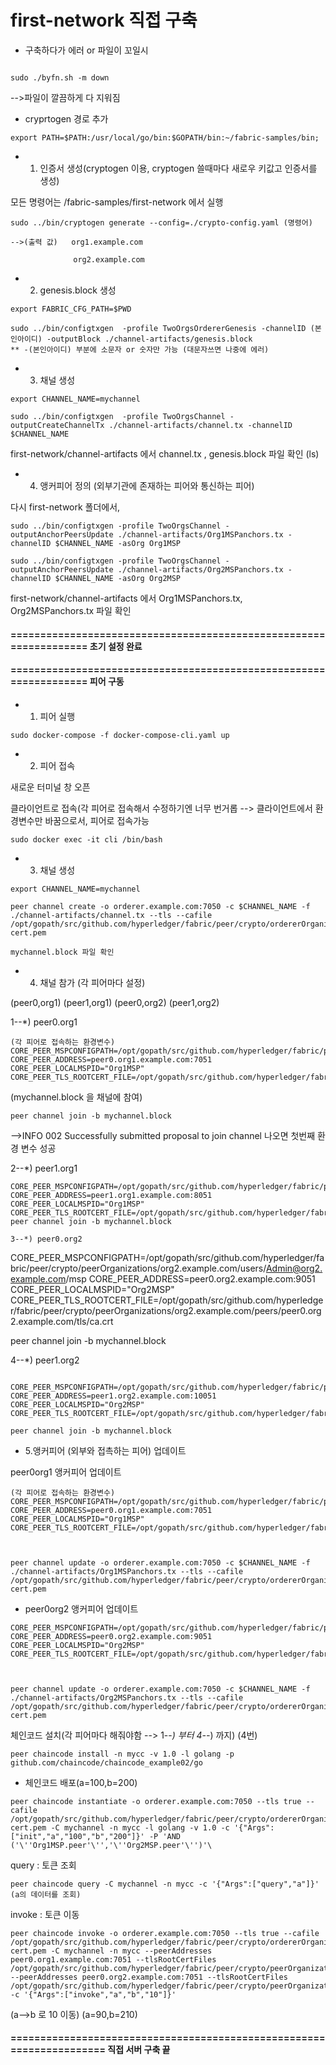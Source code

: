 # first-network 직접 구축

* 구축하다가 에러 or 파일이 꼬일시

```

sudo ./byfn.sh -m down

```
  -->파일이 깔끔하게 다 지워짐


* cryprtogen 경로 추가

```
export PATH=$PATH:/usr/local/go/bin:$GOPATH/bin:~/fabric-samples/bin;
```


* 1. 인증서 생성(cryptogen 이용, cryptogen 쓸때마다 새로우 키값고 인증서를 생성)

모든 명령어는 /fabric-samples/first-network 에서 실행



```
sudo ../bin/cryptogen generate --config=./crypto-config.yaml (명령어)

-->(출력 값)   org1.example.com

              org2.example.com 
```    
* 2. genesis.block 생성

```
export FABRIC_CFG_PATH=$PWD

sudo ../bin/configtxgen  -profile TwoOrgsOrdererGenesis -channelID (본인아이디) -outputBlock ./channel-artifacts/genesis.block 
** -(본인아이디) 부분에 소문자 or 숫자만 가능 (대문자쓰면 나중에 에러)
```

* 3. 채널 생성

```
export CHANNEL_NAME=mychannel

sudo ../bin/configtxgen  -profile TwoOrgsChannel -outputCreateChannelTx ./channel-artifacts/channel.tx -channelID $CHANNEL_NAME
```

first-network/channel-artifacts 에서 channel.tx , genesis.block 파일 확인 (ls)


* 4. 앵커피어 정의 (외부기관에 존재하는 피어와 통신하는 피어)

다시 first-network 폴더에서,
```
sudo ../bin/configtxgen -profile TwoOrgsChannel -outputAnchorPeersUpdate ./channel-artifacts/Org1MSPanchors.tx -channelID $CHANNEL_NAME -asOrg Org1MSP

sudo ../bin/configtxgen -profile TwoOrgsChannel -outputAnchorPeersUpdate ./channel-artifacts/Org2MSPanchors.tx -channelID $CHANNEL_NAME -asOrg Org2MSP
```

first-network/channel-artifacts 에서 Org1MSPanchors.tx, Org2MSPanchors.tx 파일 확인


#### ================================================================== 초기 설정 완료

#### ================================================================== 피어 구동

* 1. 피어 실행

```
sudo docker-compose -f docker-compose-cli.yaml up

```



* 2. 피어 접속

새로운 터미널 창 오픈

클라이언트로 접속(각 피어로 접속해서 수정하기엔 너무 번거롭 --> 클라이언트에서 환경변수만 바꿈으로서, 피어로 접속가능
```
sudo docker exec -it cli /bin/bash
```

* 3. 채널 생성 

```
export CHANNEL_NAME=mychannel

peer channel create -o orderer.example.com:7050 -c $CHANNEL_NAME -f ./channel-artifacts/channel.tx --tls --cafile /opt/gopath/src/github.com/hyperledger/fabric/peer/crypto/ordererOrganizations/example.com/msp/tlscacerts/tlsca.example.com-cert.pem 

mychannel.block 파일 확인

```
* 4. 채널 참가 (각 피어마다 설정)

(peer0,org1) (peer1,org1) (peer0,org2) (peer1,org2)


1--*) peer0.org1
```
(각 피어로 접속하는 환경변수)
CORE_PEER_MSPCONFIGPATH=/opt/gopath/src/github.com/hyperledger/fabric/peer/crypto/peerOrganizations/org1.example.com/users/Admin@org1.example.com/msp
CORE_PEER_ADDRESS=peer0.org1.example.com:7051
CORE_PEER_LOCALMSPID="Org1MSP"
CORE_PEER_TLS_ROOTCERT_FILE=/opt/gopath/src/github.com/hyperledger/fabric/peer/crypto/peerOrganizations/org1.example.com/peers/peer0.org1.example.com/tls/ca.crt
```

(mychannel.block 을 채널에 참여)
```
peer channel join -b mychannel.block 
```

-->INFO 002 Successfully submitted proposal to join channel   나오면 첫번째 환경 변수 성공


2--*) peer1.org1
```
CORE_PEER_MSPCONFIGPATH=/opt/gopath/src/github.com/hyperledger/fabric/peer/crypto/peerOrganizations/org1.example.com/users/Admin@org1.example.com/msp
CORE_PEER_ADDRESS=peer1.org1.example.com:8051
CORE_PEER_LOCALMSPID="Org1MSP"
CORE_PEER_TLS_ROOTCERT_FILE=/opt/gopath/src/github.com/hyperledger/fabric/peer/crypto/peerOrganizations/org1.example.com/peers/peer1.org1.example.com/tls/ca.crt
peer channel join -b mychannel.block

3--*) peer0.org2
```
CORE_PEER_MSPCONFIGPATH=/opt/gopath/src/github.com/hyperledger/fabric/peer/crypto/peerOrganizations/org2.example.com/users/Admin@org2.example.com/msp CORE_PEER_ADDRESS=peer0.org2.example.com:9051 CORE_PEER_LOCALMSPID="Org2MSP" CORE_PEER_TLS_ROOTCERT_FILE=/opt/gopath/src/github.com/hyperledger/fabric/peer/crypto/peerOrganizations/org2.example.com/peers/peer0.org2.example.com/tls/ca.crt 

peer channel join -b mychannel.block

4--*) peer1.org2
```

CORE_PEER_MSPCONFIGPATH=/opt/gopath/src/github.com/hyperledger/fabric/peer/crypto/peerOrganizations/org2.example.com/users/Admin@org2.example.com/msp
CORE_PEER_ADDRESS=peer1.org2.example.com:10051
CORE_PEER_LOCALMSPID="Org2MSP"
CORE_PEER_TLS_ROOTCERT_FILE=/opt/gopath/src/github.com/hyperledger/fabric/peer/crypto/peerOrganizations/org2.example.com/peers/peer1.org2.example.com/tls/ca.crt

peer channel join -b mychannel.block
```

* 5.앵커피어 (외부와 접촉하는 피어) 업데이트 

peer0org1 앵커피어 업데이트

```
(각 피어로 접속하는 환경변수)
CORE_PEER_MSPCONFIGPATH=/opt/gopath/src/github.com/hyperledger/fabric/peer/crypto/peerOrganizations/org1.example.com/users/Admin@org1.example.com/msp
CORE_PEER_ADDRESS=peer0.org1.example.com:7051
CORE_PEER_LOCALMSPID="Org1MSP"
CORE_PEER_TLS_ROOTCERT_FILE=/opt/gopath/src/github.com/hyperledger/fabric/peer/crypto/peerOrganizations/org1.example.com/peers/peer0.org1.example.com/tls/ca.crt



peer channel update -o orderer.example.com:7050 -c $CHANNEL_NAME -f ./channel-artifacts/Org1MSPanchors.tx --tls --cafile /opt/gopath/src/github.com/hyperledger/fabric/peer/crypto/ordererOrganizations/example.com/orderers/orderer.example.com/msp/tlscacerts/tlsca.example.com-cert.pem
```

* peer0org2 앵커피어 업데이트

```
CORE_PEER_MSPCONFIGPATH=/opt/gopath/src/github.com/hyperledger/fabric/peer/crypto/peerOrganizations/org2.example.com/users/Admin@org2.example.com/msp CORE_PEER_ADDRESS=peer0.org2.example.com:9051 CORE_PEER_LOCALMSPID="Org2MSP" CORE_PEER_TLS_ROOTCERT_FILE=/opt/gopath/src/github.com/hyperledger/fabric/peer/crypto/peerOrganizations/org2.example.com/peers/peer0.org2.example.com/tls/ca.crt 



peer channel update -o orderer.example.com:7050 -c $CHANNEL_NAME -f ./channel-artifacts/Org2MSPanchors.tx --tls --cafile /opt/gopath/src/github.com/hyperledger/fabric/peer/crypto/ordererOrganizations/example.com/orderers/orderer.example.com/msp/tlscacerts/tlsca.example.com-cert.pem
```

체인코드 설치(각 피어마다 해줘야함 --> 1--*) 부터 4--*) 까지) (4번)

```
peer chaincode install -n mycc -v 1.0 -l golang -p github.com/chaincode/chaincode_example02/go
```

* 체인코드 배포(a=100,b=200)
```
peer chaincode instantiate -o orderer.example.com:7050 --tls true --cafile /opt/gopath/src/github.com/hyperledger/fabric/peer/crypto/ordererOrganizations/example.com/orderers/orderer.example.com/msp/tlscacerts/tlsca.example.com-cert.pem -C mychannel -n mycc -l golang -v 1.0 -c '{"Args":["init","a","100","b","200"]}' -P 'AND ('\''Org1MSP.peer'\'','\''Org2MSP.peer'\'')'\
```


query : 토큰 조회
```
peer chaincode query -C mychannel -n mycc -c '{"Args":["query","a"]}'  (a의 데이터를 조회)
```


invoke : 토큰 이동
```
peer chaincode invoke -o orderer.example.com:7050 --tls true --cafile /opt/gopath/src/github.com/hyperledger/fabric/peer/crypto/ordererOrganizations/example.com/orderers/orderer.example.com/msp/tlscacerts/tlsca.example.com-cert.pem -C mychannel -n mycc --peerAddresses peer0.org1.example.com:7051 --tlsRootCertFiles /opt/gopath/src/github.com/hyperledger/fabric/peer/crypto/peerOrganizations/org1.example.com/peers/peer0.org1.example.com/tls/ca.crt --peerAddresses peer0.org2.example.com:7051 --tlsRootCertFiles /opt/gopath/src/github.com/hyperledger/fabric/peer/crypto/peerOrganizations/org2.example.com/peers/peer0.org2.example.com/tls/ca.crt -c '{"Args":["invoke","a","b","10"]}'
```
(a-->b 로 10 이동)
(a=90,b=210)




#### ===================================================================== 직접 서버 구축 끝
